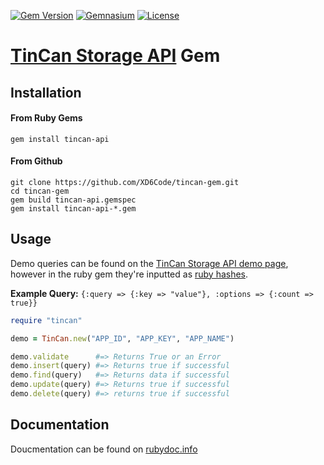 [![Gem Version](http://img.shields.io/gem/v/tincan-api.svg?style=flat)][gem]
[![Gemnasium](http://img.shields.io/gemnasium/XD6Code/tincan-gem.svg)][gemnasium]
[![License](http://img.shields.io/badge/License-MIT-yellow.svg?style=flat)][license]


# [TinCan Storage API][tincan] Gem

## Installation
#### From Ruby Gems
```
gem install tincan-api
```
#### From Github
```
git clone https://github.com/XD6Code/tincan-gem.git
cd tincan-gem
gem build tincan-api.gemspec
gem install tincan-api-*.gem
```

## Usage
Demo queries can be found on the [TinCan Storage API demo page][tincan], however in the ruby gem they're inputted as [ruby hashes][ruby-hash].

**Example Query:** ```{:query => {:key => "value"}, :options => {:count => true}}```

```ruby
require "tincan"

demo = TinCan.new("APP_ID", "APP_KEY", "APP_NAME")

demo.validate      #=> Returns True or an Error
demo.insert(query) #=> Returns true if successful
demo.find(query)   #=> Returns data if successful
demo.update(query) #=> Returns true if successful
demo.delete(query) #=> returns true if successful
```

## Documentation
Doucmentation can be found on [rubydoc.info][RubyDocs]


[tincan]:    http://apps.tincan.me/
[ruby-hash]: http://www.ruby-doc.org/core-2.1.1/Hash.html
[RubyDocs]:  http://rubydoc.info/github/XD6Code/tincan-gem/master/frames

[gem]:       https://rubygems.org/gems/tincan-api
[gemnasium]: https://gemnasium.com/XD6Code/tincan-gem
[license]:   https://github.com/XD6Code/tincan-gem/blob/master/LICENSE
